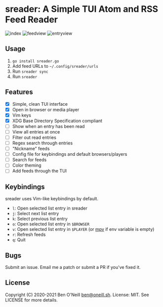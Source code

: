# sreader: A Simple TUI Atom and RSS Feed Reader

![index](https://oneill.sh/img/sreader-index.png)
![feedview](https://oneill.sh/img/sreader-feedview.png)
![entryview](https://oneill.sh/img/sreader-entryview.png)

## Usage

1. `go install sreader.go`
1. Add feed URLs to `~/.config/sreader/urls`
1. Run `sreader sync`
1. Run `sreader`

## Features

- [X] Simple, clean TUI interface
- [X] Open in browser or media player
- [X] Vim keys
- [X] XDG Base Directory Specification compliant
- [ ] Show when an entry has been read
- [ ] View all entries at once
- [ ] Filter out read entries
- [ ] Regex search through entries
- [ ] "Nickname" feeds
- [ ] Config file for keybindings and default browsers/players
- [ ] Search for feeds
- [ ] Color theming
- [ ] Add feeds through the TUI

## Keybindings

sreader uses Vim-like keybindings by default.

* `l`: Open selected list entry in sreader
* `j`: Select next list entry
* `k`: Select previous list entry
* `o`: Open selected list entry in `$BROWSER`
* `v`: Open selected list entry in `$PLAYER` (or [mpv](https://mpv.io/) if env
  variable is empty)
* `r`: Refresh feeds
* `q`: Quit

## Bugs

Submit an issue. Email me a patch or submit a PR if you've fixed it.

## License

Copyright (C) 2020-2021 Ben O'Neill <ben@oneill.sh>. License: MIT.
See LICENSE for more details.
